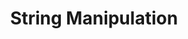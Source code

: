 ---
title: "String Manipulation"
metaTitle: "String Manipulation"
metaDescription: "String Manipulation"
---